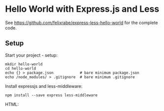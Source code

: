 # Hello World with Express.js and Less

See https://github.com/felixrabe/express-less-hello-world for the complete code.


## Setup

Start your project - setup:

    mkdir hello-world
    cd hello-world
    echo {} > package.json            # bare minimum package.json
    echo /node_modules/ > .gitignore  # bare minimum .gitignore

Install expressjs and less-middleware:

    npm install --save express less-middleware

HTML:



